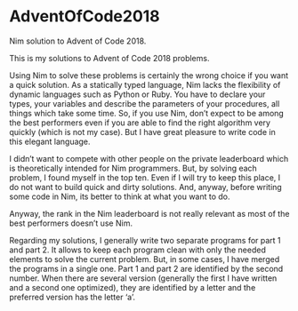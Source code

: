 # AdventOfCode2018
Nim solution to Advent of Code 2018.

This is my solutions to Advent of Code 2018 problems.

Using Nim to solve these problems is certainly the wrong choice if you want a quick solution. As a statically typed language, Nim lacks the flexibility of dynamic languages such as Python or Ruby. You have to declare your types, your variables and describe the parameters of your procedures, all things which take some time. So, if you use Nim, don’t expect to be among the best performers even if you are able to find the right algorithm very quickly (which is not my case). But I have great pleasure to write code in this elegant language. 

I didn’t want to compete with other people on the private leaderboard which is theoretically intended for Nim programmers. But, by solving each problem, I found myself in the top ten. Even if I will try to keep this place, I do not want to build quick and dirty solutions. And, anyway, before writing some code in Nim, its better to think at what you want to do.

Anyway, the rank in the Nim leaderboard is not really relevant as most of the best performers doesn’t use Nim.

Regarding my solutions, I generally write two separate programs for part 1 and part 2. It allows to keep each program clean with only the needed elements to solve the current problem. But, in some cases, I have merged the programs in a single one. Part 1 and part 2 are identified by the second number. When there are several version (generally the first I have written and a second one optimized), they are identified by a letter and the preferred version has the letter ‘a’.
